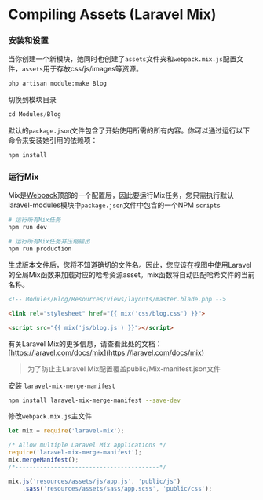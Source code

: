 # Compiling Assets (Laravel Mix)

### 安装和设置

当你创建一个新模块，她同时也创建了`assets`文件夹和`webpack.mix.js`配置文件，`assets`用于存放css/js/images等资源。

```bash
php artisan module:make Blog
```

切换到模块目录

```php
cd Modules/Blog
```

默认的`package.json`文件包含了开始使用所需的所有内容。你可以通过运行以下命令来安装她引用的依赖项：

```php
npm install
```

### 运行Mix

Mix是[Webpack](https://webpack.js.org/)顶部的一个配置层，因此要运行Mix任务，您只需执行默认laravel-modules模块中`package.json`文件中包含的一个NPM `scripts`

```bash
# 运行所有Mix任务
npm run dev

# 运行所有Mix任务并压缩输出
npm run production
```


生成版本文件后，您将不知道确切的文件名。因此，您应该在视图中使用Laravel的全局Mix函数来加载对应的哈希资源asset。mix函数将自动匹配哈希文件的当前名称。

```html
<!-- Modules/Blog/Resources/views/layouts/master.blade.php -->

<link rel="stylesheet" href="{{ mix('css/blog.css') }}">

<script src="{{ mix('js/blog.js') }}"></script>
```



有关Laravel Mix的更多信息，请查看此处的文档：[https://laravel.com/docs/mix](https://laravel.com/docs/mix)



>为了防止主Laravel Mix配置覆盖public/Mix-manifest.json文件

安装 `laravel-mix-merge-manifest`

```bash
npm install laravel-mix-merge-manifest --save-dev
```

修改`webpack.mix.js`主文件

```js
let mix = require('laravel-mix');

/* Allow multiple Laravel Mix applications */
require('laravel-mix-merge-manifest');
mix.mergeManifest();
/*-----------------------------------------*/

mix.js('resources/assets/js/app.js', 'public/js')
    .sass('resources/assets/sass/app.scss', 'public/css');

```

